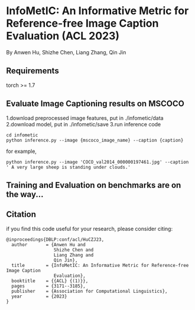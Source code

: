 # InfoMetIC: An Informative Metric for Reference-free Image Caption Evaluation (ACL 2023)
By Anwen Hu, Shizhe Chen, Liang Zhang, Qin Jin


## Requirements
torch >= 1.7

## Evaluate Image Captioning results on MSCOCO
1.download preprocessed image features, put in ./infometic/data 
2.download model, put in ./infometic/save
3.run inference code
```
cd infometic
python inference.py --image {mscoco_image_name} --caption {caption}
```
for example,
```
python inference.py --image 'COCO_val2014_000000197461.jpg' --caption ' A very large sheep is standing under clouds.'
```

## Training and Evaluation on benchmarks are on the way...


## Citation
if you find this code useful for your research, please consider citing:
```
@inproceedings{DBLP:conf/acl/HuCZJ23,
  author       = {Anwen Hu and
                  Shizhe Chen and
                  Liang Zhang and
                  Qin Jin},
  title        = {InfoMetIC: An Informative Metric for Reference-free Image Caption
                  Evaluation},
  booktitle    = {{ACL} {(1)}},
  pages        = {3171--3185},
  publisher    = {Association for Computational Linguistics},
  year         = {2023}
}
```



